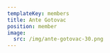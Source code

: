 ```yaml
---
templateKey: members
title: Ante Gotovac
position: member
image:
  src: /img/ante-gotovac-30.png
---
```

